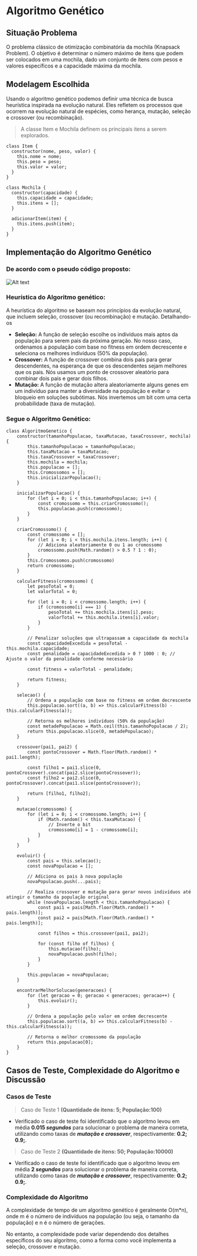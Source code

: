 # Algoritmo Genético
## Situação Problema
O problema clássico de otimização combinatória da mochila (Knapsack Problem). O objetivo é determinar o número máximo de itens que podem ser colocados em uma mochila, dado um conjunto de itens com pesos e valores específicos e a capacidade máxima da mochila.
## Modelagem Escolhida 
Usando o algoritmo genético podemos definir uma técnica de busca heurística inspirada na evolução natural. Eles refletem os processos que ocorrem na evolução natural de espécies, como herança, mutação, seleção e crossover (ou recombinação).

>A classe Item e Mochila definem os principais itens a serem explorados.

~~~
class Item {
  constructor(nome, peso, valor) {
    this.nome = nome;
    this.peso = peso;
    this.valor = valor;
  }
}

class Mochila {
  constructor(capacidade) {
    this.capacidade = capacidade;
    this.itens = [];
  }

  adicionarItem(item) {
    this.itens.push(item);
  }
}
~~~

## Implementação do Algoritmo Genético
### De acordo com o pseudo código proposto:
![Alt text](image.png)

### Heurística do Algoritmo genético:
A heurística do algoritmo se baseam nos princípios da evolução natural, que incluem seleção, crossover (ou recombinação) e mutação. Detalhando-os

- **Seleção:** A função de seleção escolhe os indivíduos mais aptos da população para serem pais da próxima geração. No nosso caso, ordenamos a população com base no fitness em ordem decrescente e seleciona os melhores indivíduos (50% da população).
- **Crossover:** A função de crossover combina dois pais para gerar descendentes, na esperança de que os descendentes sejam melhores que os pais. Nós usamos um ponto de crossover aleatório para combinar dois pais e gerar dois filhos.
- **Mutação:**  A função de mutação altera aleatoriamente alguns genes em um indivíduo para manter a diversidade na população e evitar o bloqueio em soluções subótimas. Nós invertemos um bit com uma certa probabilidade (taxa de mutação).

### Segue o Algoritmo Genético:
~~~
class AlgoritmoGenetico {
    constructor(tamanhoPopulacao, taxaMutacao, taxaCrossover, mochila) {
        this.tamanhoPopulacao = tamanhoPopulacao;
        this.taxaMutacao = taxaMutacao;
        this.taxaCrossover = taxaCrossover;
        this.mochila = mochila;
        this.populacao = [];
        this.Cromossomos = [];
        this.inicializarPopulacao();
    }

    inicializarPopulacao() {
        for (let i = 0; i < this.tamanhoPopulacao; i++) {
            const cromossomo = this.criarCromossomo();
            this.populacao.push(cromossomo);
        }
    }

    criarCromossomo() {
        const cromossomo = [];
        for (let i = 0; i < this.mochila.itens.length; i++) {
            // Adiciona aleatoriamente 0 ou 1 ao cromossomo
            cromossomo.push(Math.random() > 0.5 ? 1 : 0);
        }
        this.Cromossomos.push(cromossomo)
        return cromossomo;
    }

    calcularFitness(cromossomo) {
        let pesoTotal = 0;
        let valorTotal = 0;

        for (let i = 0; i < cromossomo.length; i++) {
            if (cromossomo[i] === 1) {
                pesoTotal += this.mochila.itens[i].peso;
                valorTotal += this.mochila.itens[i].valor;
            }
        }

        // Penalizar soluções que ultrapassam a capacidade da mochila
        const capacidadeExcedida = pesoTotal - this.mochila.capacidade;
        const penalidade = capacidadeExcedida > 0 ? 1000 : 0; // Ajuste o valor da penalidade conforme necessário

        const fitness = valorTotal - penalidade;

        return fitness;
    }

    selecao() {
        // Ordena a população com base no fitness em ordem decrescente
        this.populacao.sort((a, b) => this.calcularFitness(b) - this.calcularFitness(a));

        // Retorna os melhores indivíduos (50% da população)
        const metadePopulacao = Math.ceil(this.tamanhoPopulacao / 2);
        return this.populacao.slice(0, metadePopulacao);
    }

    crossover(pai1, pai2) {
        const pontoCrossover = Math.floor(Math.random() * pai1.length);

        const filho1 = pai1.slice(0, pontoCrossover).concat(pai2.slice(pontoCrossover));
        const filho2 = pai2.slice(0, pontoCrossover).concat(pai1.slice(pontoCrossover));

        return [filho1, filho2];
    }

    mutacao(cromossomo) {
        for (let i = 0; i < cromossomo.length; i++) {
            if (Math.random() < this.taxaMutacao) {
                // Inverte o bit
                cromossomo[i] = 1 - cromossomo[i];
            }
        }
    }

    evoluir() {
        const pais = this.selecao();
        const novaPopulacao = [];

        // Adiciona os pais à nova população
        novaPopulacao.push(...pais);

        // Realiza crossover e mutação para gerar novos indivíduos até atingir o tamanho da população original
        while (novaPopulacao.length < this.tamanhoPopulacao) {
            const pai1 = pais[Math.floor(Math.random() * pais.length)];
            const pai2 = pais[Math.floor(Math.random() * pais.length)];

            const filhos = this.crossover(pai1, pai2);

            for (const filho of filhos) {
                this.mutacao(filho);
                novaPopulacao.push(filho);
            }
        }

        this.populacao = novaPopulacao;
    }

    encontrarMelhorSolucao(generacoes) {
        for (let geracao = 0; geracao < generacoes; geracao++) {
            this.evoluir();
        }

        // Ordena a população pelo valor em ordem decrescente
        this.populacao.sort((a, b) => this.calcularFitness(b) - this.calcularFitness(a));

        // Retorna o melhor cromossomo da população
        return this.populacao[0];
    }
}
~~~

## Casos de Teste, Complexidade do Algoritmo e Discussão
### Casos de Teste

> Caso de Teste 1 **(Quantidade de itens: 5; População:100)**
- Verificado o caso de teste foi identificado que o algoritmo levou em média <strong>0.015 *segundos*</strong> para solucionar o problema de maneira correta, utilizando como taxas de **<em>mutação e crossover</em>**, respectivamente: **0.2; 0.9;**.

> Caso de Teste 2 **(Quantidade de itens: 50; População:10000)**
- Verificado o caso de teste foi identificado que o algoritmo levou em média <strong>2 *segundos*</strong> para solucionar o problema de maneira correta, utilizando como taxas de **<em>mutação e crossover</em>**, respectivamente: **0.2; 0.9;**.

### Complexidade do Algoritmo
A complexidade de tempo de um algoritmo genético é geralmente O(m*n), onde m é o número de indivíduos na população (ou seja, o tamanho da população) e n é o número de gerações. 

No entanto, a complexidade pode variar dependendo dos detalhes específicos do seu algoritmo, como a forma como você implementa a seleção, crossover e mutação.